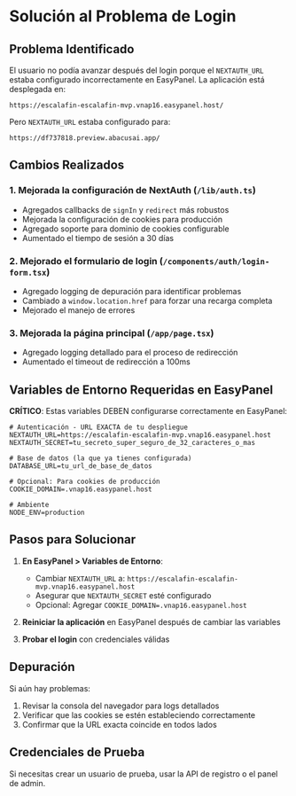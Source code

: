 
# Solución al Problema de Login

## Problema Identificado

El usuario no podía avanzar después del login porque el `NEXTAUTH_URL` estaba configurado incorrectamente en EasyPanel. La aplicación está desplegada en:
```
https://escalafin-escalafin-mvp.vnap16.easypanel.host/
```

Pero `NEXTAUTH_URL` estaba configurado para:
```
https://df737818.preview.abacusai.app/
```

## Cambios Realizados

### 1. Mejorada la configuración de NextAuth (`/lib/auth.ts`)
- Agregados callbacks de `signIn` y `redirect` más robustos
- Mejorada la configuración de cookies para producción
- Agregado soporte para dominio de cookies configurable
- Aumentado el tiempo de sesión a 30 días

### 2. Mejorado el formulario de login (`/components/auth/login-form.tsx`)
- Agregado logging de depuración para identificar problemas
- Cambiado a `window.location.href` para forzar una recarga completa
- Mejorado el manejo de errores

### 3. Mejorada la página principal (`/app/page.tsx`)
- Agregado logging detallado para el proceso de redirección
- Aumentado el timeout de redirección a 100ms

## Variables de Entorno Requeridas en EasyPanel

**CRÍTICO**: Estas variables DEBEN configurarse correctamente en EasyPanel:

```env
# Autenticación - URL EXACTA de tu despliegue
NEXTAUTH_URL=https://escalafin-escalafin-mvp.vnap16.easypanel.host
NEXTAUTH_SECRET=tu_secreto_super_seguro_de_32_caracteres_o_mas

# Base de datos (la que ya tienes configurada)
DATABASE_URL=tu_url_de_base_de_datos

# Opcional: Para cookies de producción
COOKIE_DOMAIN=.vnap16.easypanel.host

# Ambiente
NODE_ENV=production
```

## Pasos para Solucionar

1. **En EasyPanel > Variables de Entorno**:
   - Cambiar `NEXTAUTH_URL` a: `https://escalafin-escalafin-mvp.vnap16.easypanel.host`
   - Asegurar que `NEXTAUTH_SECRET` esté configurado
   - Opcional: Agregar `COOKIE_DOMAIN=.vnap16.easypanel.host`

2. **Reiniciar la aplicación** en EasyPanel después de cambiar las variables

3. **Probar el login** con credenciales válidas

## Depuración

Si aún hay problemas:
1. Revisar la consola del navegador para logs detallados
2. Verificar que las cookies se estén estableciendo correctamente
3. Confirmar que la URL exacta coincide en todos lados

## Credenciales de Prueba

Si necesitas crear un usuario de prueba, usar la API de registro o el panel de admin.
